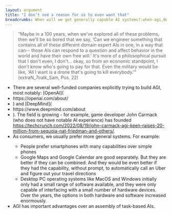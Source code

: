 ```yaml
---
layout: argument
title: "I don’t see a reason for us to even want that"
breadcrumbs: When will we get generally capable AI systems?:when-agi,Never:never,I don’t see a reason for us to even want that:i-don’t-see-a-reason-for-us-to-even-want-that
---
```

<blockquote>”Maybe in a 100 years, when we've explored all of these problems, then we'll be so bored that we say, ’Can we engineer something that contains all of these different domain expert AIs in one, in a way that can-- those AIs can respond to a question and affect behavior in the world and have their own free will.’ It's more of a philosophical pursuit that I don't even, I don't... okay, so from an economic standpoint, I don't know who's going to pay for that. Even the military would be like, ‘All I want is a drone that's going to kill everybody.’" (extraN_7oalk_Sam, Pos. 22)</blockquote>
<ul><li>There are several well-funded companies explicitly trying to build AGI, most notably: [OpenAI](</li>
<li>https://openai.com/about/</li>
<li>) and [DeepMind](</li>
<li>https://www.deepmind.com/about</li>
<li>). The field is growing - for example, game developer John Carmack (who does not have notable AI experience) has founded <a href='an AGI company with an initial investment of $20M'>https://techcrunch.com/2022/08/19/john-carmack-agi-keen-raises-20-million-from-sequoia-nat-friedman-and-others/</a>.</li>
<li>As consumers, we usually prefer more general systems. For example:</li>
<ul><li>People prefer smartphones with many capabilities over simple phones</li>
<li>Google Maps and Google Calendar are good separately. But they are better if they can be combined. And they would be even better if they had the capability, without prompt, to automatically call an Uber and figure out your travel directions</li>
<li>Desktop PC operating systems like MacOS and Windows initially only had a small range of software available, and they were only capable of interfacing with a small number of hardware devices. Over the years, the options in both hardware and software increased enormously.</li>
</ul><li>AGI has important advantages over an assembly of task-based AIs.</li>
